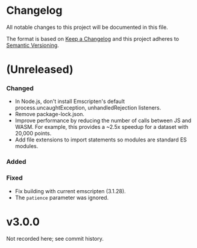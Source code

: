 # Changelog

All notable changes to this project will be documented in this file.

The format is based on [Keep a Changelog](http://keepachangelog.com/) and this
project adheres to [Semantic Versioning](http://semver.org/).

(Unreleased)
==================
### Changed
* In Node.js, don't install Emscripten's default process.uncaughtException,
  unhandledRejection listeners.
* Remove package-lock.json.
* Improve performance by reducing the number of calls between JS and WASM. For
  example, this provides a ~2.5x speedup for a dataset with 20,000 points.
* Add file extensions to import statements so modules are standard ES modules.
### Added
### Fixed
* Fix building with current emscripten (3.1.28).
* The `patience` parameter was ignored.

v3.0.0
==================
Not recorded here; see commit history.
